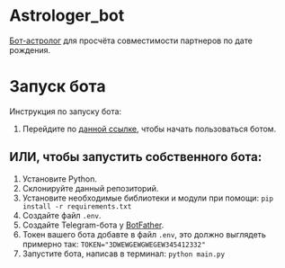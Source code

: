 # Astrologer_bot

[Бот-астролог](https://t.me/Astrologerrrrr_bot) для просчёта совместимости партнеров по дате рождения.

# Запуск бота
Инструкция по запуску бота:
  1. Перейдите по [данной ссылке](https://t.me/Astrologerrrrr_bot), чтобы начать пользоваться ботом.
  
  ## ИЛИ, чтобы запустить собственного бота:
   1. Установите Python.
   2. Склонируйте данный репозиторий.
   3. Установите необходимые библиотеки и модули при помощи: ```pip install -r requirements.txt```
   4. Создайте файл ```.env```.
   5. Создайте Telegram-бота у [BotFather](https://t.me/botfather).
   6. Токен вашего бота добавте в файл ```.env```, это должно выглядеть примерно так: ```TOKEN="3DWEWGEWGWEGEW345412332"```
   7. Запустите бота, написав в терминал: ```python main.py```
